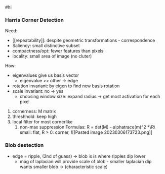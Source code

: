 #hi
### Harris Corner Detection
Need:
* [[repeatability]]: despite geometric transformations - correspondence
* Saliency: small distinctive subset
* compactness/opt: fewer features than pixels
* locality: small area of image (no cluter)

How:
* eigenvalues give us basis vector
	* eigenvalue >> other -> edge
* rotation invariant: by eigen to find new basis rotation
* scale invariant: no -> yes
	* choosing window size: expand radius -> get most activation for each pixel
1. cornerness: M matrix
2. threshhold: keep high
3. local filter for most cornerlike
	1. non-max suppression
Formulas:
R = det(M) - alphatrace(m)^2
	*\R\ small: flat, R > 0: corner,
![[Pasted image 20230306173723.png]]


### Blob destection
* edge = ripple, (2nd of guass) -> blob is is where ripples dip lower
	* mag of laplacian will provide scale of blob - smaller laplacian dip wants smaller blob -> (characteristic scale)